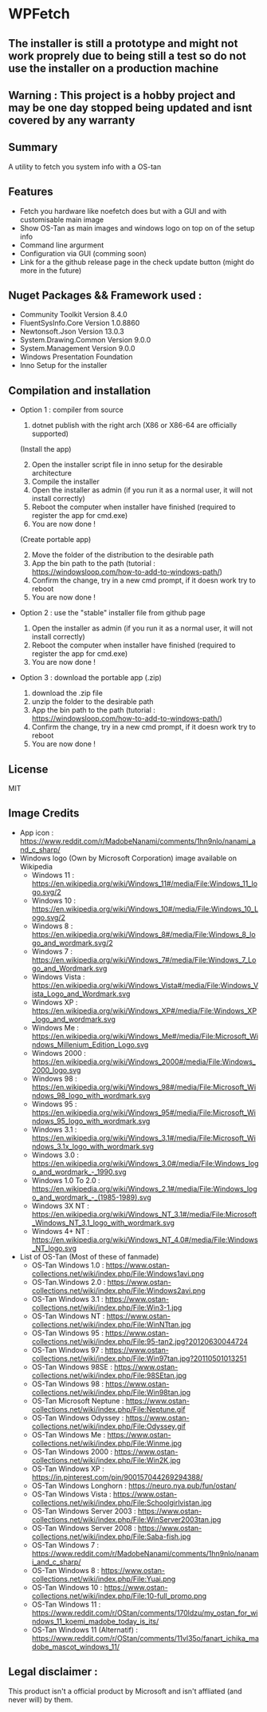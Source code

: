 # WPFetch

## The installer is still a prototype and might not work proprely due to being still a test so do not use the installer on a production machine

## Warning : This project is a hobby project and may be one day stopped being updated and isnt covered by any warranty

## Summary 
A utility to fetch you system info with a OS-tan

## Features
- Fetch you hardware like noefetch does but with a GUI and with customisable main image 
- Show OS-Tan as main images and windows logo on top on of the setup info
- Command line argurment
- Configuration via GUI (comming soon)
- Link for a the github release page in the check update button (might do more in the future)

## Nuget Packages && Framework used :
- Community Toolkit  Version 8.4.0
- FluentSysInfo.Core Version 1.0.8860
- Newtonsoft.Json Version 13.0.3
- System.Drawing.Common Version 9.0.0
- System.Management Version 9.0.0
- Windows Presentation Foundation
- Inno Setup for the installer 

## Compilation and installation 

- Option 1 : compiler from source         
    1. dotnet publish with the right arch (X86 or X86-64 are officially supported) 

    (Install the app) 

    2. Open the installer script file in inno setup for the desirable architecture
    3. Compile the installer
    4. Open the installer as admin (if you run it as a normal user, it will not install correctly)
    5. Reboot the computer when installer have finished (required to register the app for cmd.exe)   
    6. You are now done ! 
    
    (Create portable app)

    2. Move the folder of the distribution to the desirable path
    3. App the bin path to the path (tutorial : https://windowsloop.com/how-to-add-to-windows-path/)
    4. Confirm the change, try in a new cmd prompt, if it doesn work try to reboot
    5. You are now done ! 

- Option 2 : use the "stable" installer file from github page 
    1. Open the installer as admin (if you run it as a normal user, it will not install correctly)  
    2. Reboot the computer when installer have finished (required to register the app for cmd.exe)
    3. You are now done ! 

- Option 3 : download the portable app (.zip)
    1. download the .zip file 
    2. unzip the folder to the desirable path 
    3. App the bin path to the path (tutorial : https://windowsloop.com/how-to-add-to-windows-path/)
    4. Confirm the change, try in a new cmd prompt, if it doesn work try to reboot
    5. You are now done ! 

## License 
MIT

## Image Credits
- App icon : https://www.reddit.com/r/MadobeNanami/comments/1hn9nlo/nanami_and_c_sharp/
- Windows logo (Own by Microsoft Corporation) image available on Wikipedia
  - Windows 11 : https://en.wikipedia.org/wiki/Windows_11#/media/File:Windows_11_logo.svg/2
  - Windows 10 : https://en.wikipedia.org/wiki/Windows_10#/media/File:Windows_10_Logo.svg/2
  - Windows 8 : https://en.wikipedia.org/wiki/Windows_8#/media/File:Windows_8_logo_and_wordmark.svg/2
  - Windows 7 : https://en.wikipedia.org/wiki/Windows_7#/media/File:Windows_7_Logo_and_Wordmark.svg
  - Windows Vista : https://en.wikipedia.org/wiki/Windows_Vista#/media/File:Windows_Vista_Logo_and_Wordmark.svg
  - Windows XP : https://en.wikipedia.org/wiki/Windows_XP#/media/File:Windows_XP_logo_and_wordmark.svg
  - Windows Me : https://en.wikipedia.org/wiki/Windows_Me#/media/File:Microsoft_Windows_Millenium_Edition_Logo.svg
  - Windows 2000 : https://en.wikipedia.org/wiki/Windows_2000#/media/File:Windows_2000_logo.svg
  - Windows 98 : https://en.wikipedia.org/wiki/Windows_98#/media/File:Microsoft_Windows_98_logo_with_wordmark.svg
  - Windows 95 : https://en.wikipedia.org/wiki/Windows_95#/media/File:Microsoft_Windows_95_logo_with_wordmark.svg
  - Windows 3.1 : https://en.wikipedia.org/wiki/Windows_3.1#/media/File:Microsoft_Windows_3.1x_logo_with_wordmark.svg
  - Windows 3.0 : https://en.wikipedia.org/wiki/Windows_3.0#/media/File:Windows_logo_and_wordmark_-_1990.svg
  - Windows 1.0 To 2.0 : https://en.wikipedia.org/wiki/Windows_2.1#/media/File:Windows_logo_and_wordmark_-_(1985-1989).svg
  - Windows 3X NT : https://en.wikipedia.org/wiki/Windows_NT_3.1#/media/File:Microsoft_Windows_NT_3.1_logo_with_wordmark.svg
  - Windows 4+ NT : https://en.wikipedia.org/wiki/Windows_NT_4.0#/media/File:Windows_NT_logo.svg
- List of OS-Tan (Most of these of fanmade)
    - OS-Tan Windows 1.0 : https://www.ostan-collections.net/wiki/index.php/File:Windows1avi.png
    - OS-Tan.Windows 2.0 : https://www.ostan-collections.net/wiki/index.php/File:Windows2avi.png
    - OS-Tan Windows 3.1 : https://www.ostan-collections.net/wiki/index.php/File:Win3-1.jpg
    - OS-Tan Windows NT : https://www.ostan-collections.net/wiki/index.php/File:WinNTtan.jpg
    - OS-Tan Windows 95 : https://www.ostan-collections.net/wiki/index.php/File:95-tan2.jpg?20120630044724
    - OS-Tan Windows 97 : https://www.ostan-collections.net/wiki/index.php/File:Win97tan.jpg?20110501013251
    - OS-Tan Windows 98SE : https://www.ostan-collections.net/wiki/index.php/File:98SEtan.jpg
    - OS-Tan Windows 98 : https://www.ostan-collections.net/wiki/index.php/File:Win98tan.jpg
    - OS-Tan Microsoft Neptune : https://www.ostan-collections.net/wiki/index.php/File:Neptune.gif
    - OS-Tan Windows Odyssey : https://www.ostan-collections.net/wiki/index.php/File:Odyssey.gif
    - OS-Tan Windows Me : https://www.ostan-collections.net/wiki/index.php/File:Winme.jpg
    - OS-Tan Windows 2000 : https://www.ostan-collections.net/wiki/index.php/File:Win2K.jpg
    - OS-Tan Windows XP : https://in.pinterest.com/pin/900157044269294388/
    - OS-Tan Windows Longhorn : https://neuro.nya.pub/fun/ostan/
    - OS-Tan Windows Vista : https://www.ostan-collections.net/wiki/index.php/File:Schoolgirlvistan.jpg
    - OS-Tan Windows Server 2003 : https://www.ostan-collections.net/wiki/index.php/File:WinServer2003tan.jpg
    - OS-Tan Windows Server 2008 : https://www.ostan-collections.net/wiki/index.php/File:Saba-fish.jpg
    - OS-Tan Windows 7 : https://www.reddit.com/r/MadobeNanami/comments/1hn9nlo/nanami_and_c_sharp/
    - OS-Tan Windows 8 : https://www.ostan-collections.net/wiki/index.php/File:Yuai.png
    - OS-Tan Windows 10 : https://www.ostan-collections.net/wiki/index.php/File:10-full_promo.png
    - OS-Tan Windows 11 :  https://www.reddit.com/r/OStan/comments/170ldzu/my_ostan_for_windows_11_koemi_madobe_today_is_its/
    - OS-Tan Windows 11 (Alternatif) : https://www.reddit.com/r/OStan/comments/11vl35o/fanart_ichika_madobe_mascot_windows_11/

## Legal disclaimer :
This product isn't a official product by Microsoft and isn't affliated (and never will) by them.
